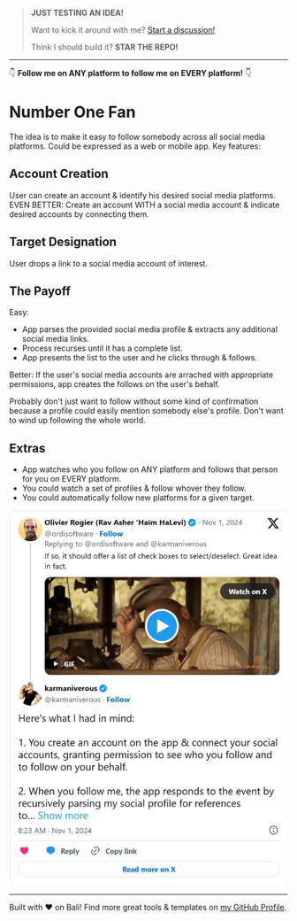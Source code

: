 > **JUST TESTING AN IDEA!**
>
> Want to kick it around with me? [Start a discussion!](https://github.com/karmaniverous/number-one-fan/discussions)
>
> Think I should build it? **STAR THE REPO!**

---

👇 **Follow me on ANY platform to follow me on EVERY platform!** 👇

# Number One Fan

The idea is to make it easy to follow somebody across all social media platforms. Could be expressed as a web or mobile app. Key features:

## Account Creation

User can create an account & identify his desired social media platforms. EVEN BETTER: Create an account WITH a social media account & indicate desired accounts by connecting them.

## Target Designation

User drops a link to a social media account of interest.

## The Payoff

Easy:

- App parses the provided social media profile & extracts any additional social media links.
- Process recurses until it has a complete list.
- App presents the list to the user and he clicks through & follows.

Better: If the user's social media accounts are arrached with appropriate permissions, app creates the follows on the user's behalf.

Probably don't just want to follow without some kind of confirmation because a profile could easily mention somebody else's profile. Don't want to wind up following the whole world.

## Extras

- App watches who you follow on ANY platform and follows that person for you on EVERY platform.
- You could watch a set of profiles & follow whover they follow.
- You could automatically follow new platforms for a given target.

[![Twitter](./assets/2024-11-01-twitter.png)](https://x.com/karmaniverous/status/1852144302450970859)

---

Built with ❤️ on Bali! Find more great tools & templates on [my GitHub Profile](https://github.com/karmaniverous).
